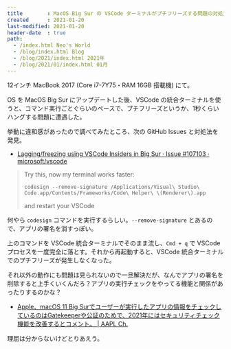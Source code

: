 ```yaml
---
title        : MacOS Big Sur の VSCode ターミナルがプチフリーズする問題の対処法
created      : 2021-01-20
last-modified: 2021-01-20
header-date  : true
path:
  - /index.html Neo's World
  - /blog/index.html Blog
  - /blog/2021/index.html 2021年
  - /blog/2021/01/index.html 01月
---
```


12インチ MacBook 2017 (Core i7-7Y75・RAM 16GB 搭載機) にて。

OS を MacOS Big Sur にアップデートした後、VSCode の統合ターミナルを使うと、コマンド実行ごとぐらいのペースで、プチフリーズというか、1秒くらいハングする問題に遭遇した。

挙動に違和感があったので調べてみたところ、次の GitHub Issues と対処法を発見。

- [Lagging/freezing using VSCode Insiders in Big Sur · Issue #107103 · microsoft/vscode](https://github.com/microsoft/vscode/issues/107103#issuecomment-731664821)

> Try this, now my terminal works faster:
> 
> `codesign --remove-signature /Applications/Visual\ Studio\ Code.app/Contents/Frameworks/Code\ Helper\ \(Renderer\).app`
> 
> and restart your VSCode

何やら `codesign` コマンドを実行するらしい。`--remove-signature` とあるので、アプリの署名を消すっぽい。

上のコマンドを VSCode 統合ターミナルでそのまま流し、`Cmd + q` で VSCode プロセスを一度完全に落とす。それから再起動すると、VSCode 統合ターミナルでのプチフリーズが発生しなくなった。

それ以外の動作にも問題は見られないので一旦解決だが、なんでアプリの署名を削除すると上手くいくんだろ？アプリの実行チェックをやってる機能と関係があったりするのかな？

- [Apple、macOS 11 Big Surでユーザーが実行したアプリの情報をチェックしているのはGatekeeperや公証のためで、2021年にはセキュリティチェック機能を改善するとコメント。 | AAPL Ch.](https://applech2.com/archives/20201116-about-apple-privacy-issue.html)

理屈は分からないけどとりあえう。
